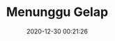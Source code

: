 ---
title: "Menunggu Gelap"
date: 2020-12-30 00:21:26
location: 'Pangandaran, Jawa Barat'
description: 'Ketika angan tak sampai hanya gelap yang menggapai'
image: 'https://i.postimg.cc/QCzgCmxM/DSC-0213.jpg'
categories: nature
artist: 'Mahaputera'
facebook: 'taufardh'
instagram: 'taufardh'
twitter: 'taufardh'
---